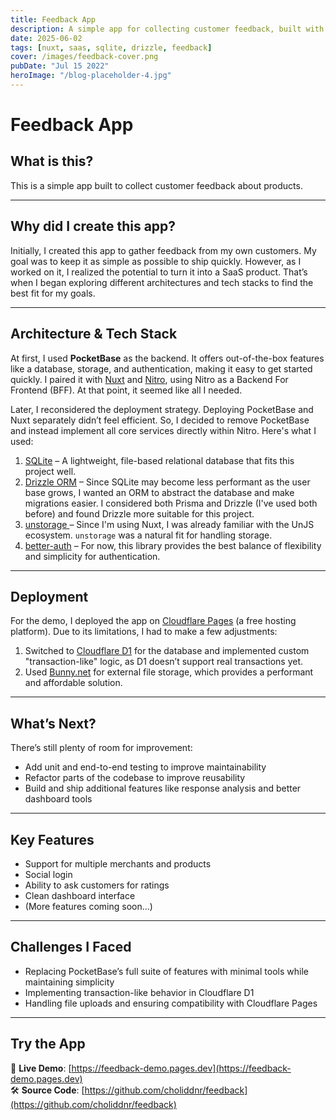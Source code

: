 ```yaml
---
title: Feedback App
description: A simple app for collecting customer feedback, built with Nuxt 3 and deployed on Cloudflare Pages.
date: 2025-06-02
tags: [nuxt, saas, sqlite, drizzle, feedback]
cover: /images/feedback-cover.png
pubDate: "Jul 15 2022"
heroImage: "/blog-placeholder-4.jpg"
---
```


# Feedback App

## What is this?

This is a simple app built to collect customer feedback about products.

---

## Why did I create this app?

Initially, I created this app to gather feedback from my own customers. My goal was to keep it as simple as possible to ship quickly. However, as I worked on it, I realized the potential to turn it into a SaaS product. That’s when I began exploring different architectures and tech stacks to find the best fit for my goals.

---

## Architecture & Tech Stack

At first, I used **PocketBase** as the backend. It offers out-of-the-box features like a database, storage, and authentication, making it easy to get started quickly. I paired it with [Nuxt](https://nuxt.com/) and [Nitro](https://nitro.build/), using Nitro as a Backend For Frontend (BFF). At that point, it seemed like all I needed.

Later, I reconsidered the deployment strategy. Deploying PocketBase and Nuxt separately didn’t feel efficient. So, I decided to remove PocketBase and instead implement all core services directly within Nitro. Here's what I used:

1.  [SQLite](https://github.com/WiseLibs/better-sqlite3) – A lightweight, file-based relational database that fits this project well.
2.  [Drizzle ORM](https://orm.drizzle.team/) – Since SQLite may become less performant as the user base grows, I wanted an ORM to abstract the database and make migrations easier. I considered both Prisma and Drizzle (I've used both before) and found Drizzle more suitable for this project.
3.  [unstorage ](https://unstorage.unjs.io/) – Since I'm using Nuxt, I was already familiar with the UnJS ecosystem. `unstorage` was a natural fit for handling storage.
4.  [better-auth](https://www.better-auth.com/) – For now, this library provides the best balance of flexibility and simplicity for authentication.

---

## Deployment

For the demo, I deployed the app on [Cloudflare Pages](https://pages.cloudflare.com/) (a free hosting platform). Due to its limitations, I had to make a few adjustments:

1. Switched to [Cloudflare D1](https://developers.cloudflare.com/d1/) for the database and implemented custom "transaction-like" logic, as D1 doesn’t support real transactions yet.
2. Used [Bunny.net](https://bunny.net/) for external file storage, which provides a performant and affordable solution.

---

## What’s Next?

There’s still plenty of room for improvement:

- Add unit and end-to-end testing to improve maintainability
- Refactor parts of the codebase to improve reusability
- Build and ship additional features like response analysis and better dashboard tools

---

## Key Features

- Support for multiple merchants and products
- Social login
- Ability to ask customers for ratings
- Clean dashboard interface
- (More features coming soon…)

---

## Challenges I Faced

- Replacing PocketBase’s full suite of features with minimal tools while maintaining simplicity
- Implementing transaction-like behavior in Cloudflare D1
- Handling file uploads and ensuring compatibility with Cloudflare Pages

---

## Try the App

🧪 **Live Demo**: [https://feedback-demo.pages.dev](https://feedback-demo.pages.dev)  
🛠️ **Source Code**: [https://github.com/choliddnr/feedback](https://github.com/choliddnr/feedback)
